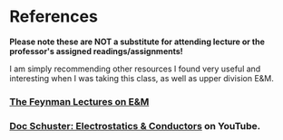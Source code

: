 # References

**Please note these are NOT a substitute for attending lecture or the professor's assigned readings/assignments!**

I am simply recommending other resources I found very useful and interesting when I was taking this class, as well as upper division E&M.



### [The Feynman Lectures on E&M](http://www.feynmanlectures.caltech.edu/II_toc.html)


### [Doc Schuster: Electrostatics & Conductors](https://www.youtube.com/playlist?list=PLLUpvzaZLf3ItVF6TbBDJvFOTO4RDSGm2) on YouTube.
